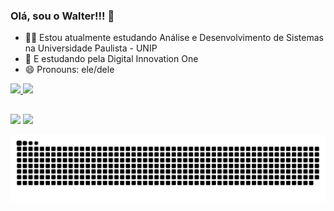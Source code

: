 ### Olá, sou o Walter!!! 👋

- 🧑‍🎓 Estou atualmente estudando Análise e Desenvolvimento de Sistemas na Universidade Paulista - UNIP
- 🏫 E estudando pela Digital Innovation One
- 😄 Pronouns: ele/dele

 <div>
  <a href="https://github.com/WalterLimaViana">
  <img height="180em" src="https://github-readme-stats.vercel.app/api?username=WalterLimaViana&show_icons=true&theme=dark&include_all_commits=true&count_private=true"/>
  <img height="180em" src="https://github-readme-stats.vercel.app/api/top-langs/?username=WalterLimaViana&layout=compact&langs_count=7&theme=dark"/>
</div>
  
 ##
  
<div>
  <a href="https://www.linkedin.com/in/walter-lima-viana-46961549/" target="_blank"><img src="https://img.shields.io/badge/-LinkedIn-%230077B5?style=for-the-badge&logo=linkedin&logoColor=white" target="_blank"></a>
  <a href = "mailto:walter.lima.viana@gmail.com"><img src="https://img.shields.io/badge/-Gmail-%23333?style=for-the-badge&logo=gmail&logoColor=white" target="_blank"></a>
 
 ![Snake animation](https://github.com/WalterLimaViana/WalterLimaViana/blob/output/github-contribution-grid-snake.svg)
</div>
